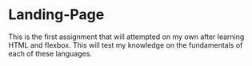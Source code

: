 # Landing-Page
This is the first assignment that will attempted on my own after learning HTML and flexbox. This will test my knowledge on the fundamentals of each of these languages.